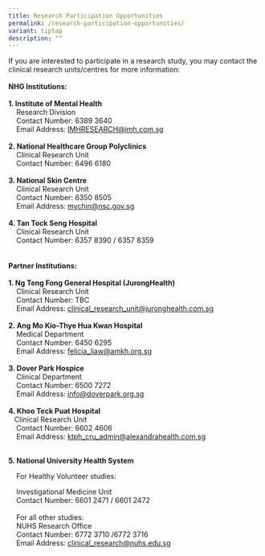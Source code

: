 ```yaml
---
title: Research Participation Opportunities
permalink: /research-participation-opportunities/
variant: tiptap
description: ""
---
```

<p>If you are interested to participate in a research study, you may contact
the clinical research units/centres for more information:
<br>
<br><strong>NHG Institutions:</strong>
<br>
<br><strong>1. Institute of Mental Health</strong>
<br>&nbsp;&nbsp;&nbsp; Research Division
<br>&nbsp;&nbsp;&nbsp; Contact Number: 6389 3640
<br>&nbsp;&nbsp;&nbsp; Email Address: <a href="mailto:IMHRESEARCH@imh.com.sg" rel="noopener noreferrer nofollow" target="_blank">IMHRESEARCH@imh.com.sg</a>
<br>
<br><strong>2. National Healthcare Group Polyclinics</strong>
<br>&nbsp;&nbsp;&nbsp; Clinical Research Unit
<br>&nbsp;&nbsp;&nbsp; Contact Number: 6496 6180
<br>
<br><strong>3. National Skin Centre</strong>
<br>&nbsp;&nbsp;&nbsp; Clinical Research Unit
<br>&nbsp;&nbsp;&nbsp; Contact Number: 6350 8505
<br>&nbsp;&nbsp;&nbsp; Email Address: <a href="mailto:mychin@nsc.gov.sg" rel="noopener noreferrer nofollow" target="_blank">mychin@nsc.gov.sg</a>
<br>
<br><strong>4. Tan Tock Seng Hospital</strong>
<br>&nbsp;&nbsp;&nbsp; Clinical Research Unit
<br>&nbsp;&nbsp;&nbsp; Contact Number: 6357 8390 / 6357 8359
<br>
<br>
<br><strong>Partner Institutions:</strong>
<br>
<br><strong>1. Ng Teng Fong General Hospital (JurongHealth)</strong>
<br>&nbsp;&nbsp;&nbsp; Clinical Research Unit
<br>&nbsp;&nbsp;&nbsp; Contact Number: TBC
<br>&nbsp;&nbsp;&nbsp; Email Address: <a href="mailto:clinical_research_unit@juronghealth.com.sg" rel="noopener noreferrer nofollow" target="_blank">clinical_research_unit@juronghealth.com.sg</a>
<br>
<br><strong>2. Ang Mo Kio-Thye Hua Kwan Hospital</strong>
<br>&nbsp;&nbsp;&nbsp; Medical Department
<br>&nbsp;&nbsp;&nbsp; Contact Number: 6450 6295
<br>&nbsp;&nbsp;&nbsp; Email Address: <a href="mailto:felicia_liaw@amkh.org.sg" rel="noopener noreferrer nofollow" target="_blank">felicia_liaw@amkh.org.sg</a>
<br>
<br><strong>3. Dover Park Hospice</strong>
<br>&nbsp;&nbsp;&nbsp; Clinical Department
<br>&nbsp;&nbsp;&nbsp; Contact Number: 6500 7272
<br>&nbsp;&nbsp;&nbsp; Email Address: <a href="mailto:info@doverpark.org.sg" rel="noopener noreferrer nofollow" target="_blank">info@doverpark.org.sg</a>
<br>
<br><strong>4. Khoo Teck Puat Hospital</strong>
<br>&nbsp;&nbsp; Clinical Research Unit
<br>&nbsp;&nbsp;&nbsp; Contact Number: 6602 4606
<br>&nbsp;&nbsp;&nbsp; Email Address: <a href="mailto:ktph_cru_admin@alexandrahealth.com.sg" rel="noopener noreferrer nofollow" target="_blank">ktph_cru_admin@alexandrahealth.com.sg</a>
<br>&nbsp;</p>
<p><strong>5. National University Health System</strong>
</p>
<p>&nbsp;&nbsp;&nbsp; For Healthy Volunteer studies:</p>
<p>&nbsp;&nbsp;&nbsp; Investigational Medicine Unit
<br>&nbsp;&nbsp;&nbsp; Contact Number: 6601 2471 / 6601 2472
<br>
<br>&nbsp;&nbsp;&nbsp; For all other studies:
<br>&nbsp;&nbsp;&nbsp; NUHS Research Office
<br>&nbsp;&nbsp;&nbsp; Contact Number: 6772 3710 /6772 3716
<br>&nbsp;&nbsp;&nbsp; Email Address: <a href="mailto:clinical_research@nuhs.edu.sg" rel="noopener noreferrer nofollow" target="_blank">clinical_research@nuhs.edu.sg</a>
</p>